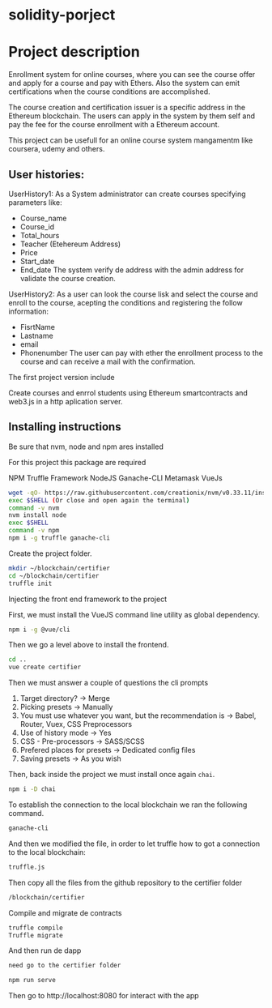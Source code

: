 # solidity-porject

# Project description

Enrollment system for online courses, where you can see the course offer and apply for a course and pay with Ethers. Also the system can emit certifications when the course conditions are accomplished.

The course creation and certification issuer is a specific address in the Ethereum blockchain. The users can apply in the system by them self and pay the fee for the course enrollment with a Ethereum account. 

This project can be usefull for an online course system mangamentm like coursera, udemy and others.


## User histories:

UserHistory1:
As a System administrator can create courses specifying parameters like:
- Course_name
- Course_id
- Total_hours 
- Teacher (Etehereum Address)
- Price
- Start_date
- End_date
The system verify de address with the admin address for validate the course creation.


UserHistory2:
As a user can look the course lisk and select the course and enroll to the course, acepting the conditions and registering the follow information:
- FisrtName
- Lastname
- email
- Phonenumber
The user can pay with ether the enrollment process to the course and can receive a mail with the confirmation.

The first project version include

Create courses and enrrol students using Ethereum smartcontracts and web3.js in a http aplication server.


## Installing instructions


Be sure that nvm, node and npm ares installed

For this project this package are required


NPM
Truffle Framework
NodeJS
Ganache-CLI
Metamask
VueJs


```bash
wget -qO- https://raw.githubusercontent.com/creationix/nvm/v0.33.11/install.sh | bash
exec $SHELL (Or close and open again the terminal)
command -v nvm
nvm install node
exec $SHELL
command -v npm
npm i -g truffle ganache-cli
```
 Create the project folder.
 ```bash
mkdir ~/blockchain/certifier
cd ~/blockchain/certifier
truffle init
```

Injecting the front end framework to the project

First, we must install the VueJS command line utility as global dependency.

```bash
npm i -g @vue/cli
```

Then we go a level above to install the frontend.

```bash
cd ..
vue create certifier
```

Then we must answer a couple of questions the cli prompts

1. Target directory? → Merge
2. Picking presets → Manually
3. You must use whatever you want, but the recommendation is → Babel, Router, Vuex, CSS Preprocessors
4. Use of history mode → Yes
5. CSS - Pre-processors → SASS/SCSS
6. Prefered places for presets → Dedicated config files
7. Saving presets → As you wish

Then, back inside the project we must install once again `chai`.

```bash
npm i -D chai
```

 To establish the connection to the local blockchain we ran the following command.
 ```bash
ganache-cli
``` 
 And then we modified the file, in order to let truffle how to got a connection to the local blockchain:
 ```bash
truffle.js
```

Then copy all the files from the github repository to the certifier folder
 ```bash
/blockchain/certifier
```

Compile and migrate de contracts
 ```bash
truffle compile
Truffle migrate
```

And then run de dapp
 ```bash
need go to the certifier folder 

npm run serve

```

Then go to http://localhost:8080 for interact with the app
